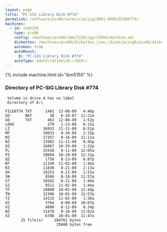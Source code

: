 ```yaml
---
layout: page
title: "PC-SIG Library Disk #774"
permalink: /software/pcx86/sw/misc/pcsig/0001-0999/DISK0774/
machines:
  - id: ibm5150
    type: pcx86
    config: /machines/pcx86/ibm/5150/cga/256kb/machine.xml
    diskettes: /machines/pcx86/diskettes.json,/disks/pcsig0/pcx86/diskettes.json
    autoGen: true
    autoMount:
      B: "PC-SIG Library Disk #774"
    autoType: $date\r$time\rB:\rDIR\r
---
```


{% include machine.html id="ibm5150" %}

### Directory of PC-SIG Library Disk #774

     Volume in drive A has no label
     Directory of A:\

    FILE0774 TXT      1481  12-08-89   4:46p
    GO       BAT        38   6-10-87  11:21a
    GO       TXT       463  12-08-89   1:52p
    LOGO               270   1-13-88   6:15a
    LZ               26932  11-11-89   8:51p
    MF               19033   9-30-89   2:15p
    MZ               17357   9-16-89  11:11a
    NZ               13982  11-11-89   8:45p
    OZ               16067  10-29-89   1:32p
    PL               15558   9-11-89  12:05a
    PZ               18684  10-29-89  12:31p
    QZ                1758   8-13-89   6:07p
    RF               11149  11-02-89   1:44a
    RZ               11830   8-21-89   2:13a
    SH               19253   8-21-89   1:53a
    SN                8566   8-18-89  11:57p
    ST               19592   8-21-89   1:49a
    SZ                8511  11-02-89   1:44a
    TF               10800  10-01-89  12:44p
    TN               12396  10-01-89  12:57p
    TZ               14133  11-02-89   1:36a
    UZ                3764   8-08-89  10:07p
    VZ                4880   8-12-89   8:34p
    WZ               21478   9-16-89  11:02a
    XZ                6786  10-01-89  11:47a
           25 file(s)     284761 bytes
                           25600 bytes free
